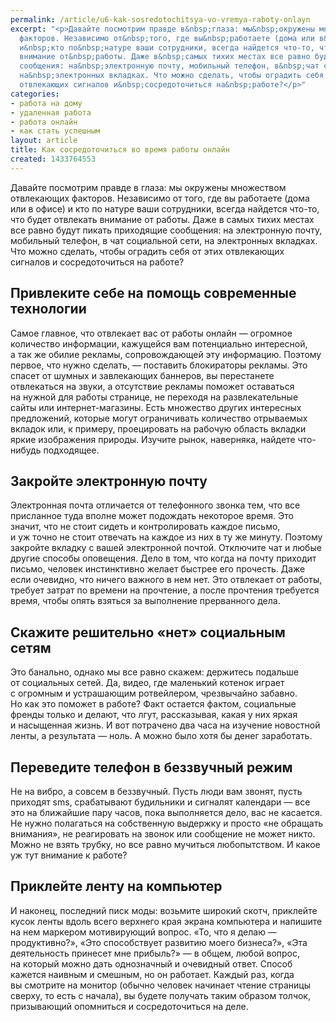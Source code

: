 ```yaml
---
permalink: /article/u6-kak-sosredotochitsya-vo-vremya-raboty-onlayn
excerpt: "<p>Давайте посмотрим правде в&nbsp;глаза: мы&nbsp;окружены множеством отвлекающих
  факторов. Независимо от&nbsp;того, где вы&nbsp;работаете (дома или в&nbsp;офисе)
  и&nbsp;кто по&nbsp;натуре ваши сотрудники, всегда найдется что-то, что будет отвлекать
  внимание от&nbsp;работы. Даже в&nbsp;самых тихих местах все равно будут пикать приходящие
  сообщения: на&nbsp;электронную почту, мобильный телефон, в&nbsp;чат социальной сети,
  на&nbsp;электронных вкладках. Что можно сделать, чтобы оградить себя от&nbsp;этих
  отвлекающих сигналов и&nbsp;сосредоточиться на&nbsp;работе?</p>"
categories:
- работа на дому
- удаленная работа
- работа онлайн
- как стать успешным
layout: article
title: Как сосредоточиться во время работы онлайн
created: 1433764553
---
```

Давайте посмотрим правде в глаза: мы окружены множеством отвлекающих факторов. Независимо от того, где вы работаете (дома или в офисе) и кто по натуре ваши сотрудники, всегда найдется что-то, что будет отвлекать внимание от работы. Даже в самых тихих местах все равно будут пикать приходящие сообщения: на электронную почту, мобильный телефон, в чат социальной сети, на электронных вкладках. Что можно сделать, чтобы оградить себя от этих отвлекающих сигналов и сосредоточиться на работе?

## Привлеките себе на помощь современные технологии ##

Самое главное, что отвлекает вас от работы онлайн — огромное количество информации, кажущейся вам потенциально интересной, а так же обилие рекламы, сопровождающей эту информацию. Поэтому первое, что нужно сделать, — поставить блокираторы рекламы. Это спасет от шумных и завлекающих баннеров, вы перестанете отвлекаться на звуки, а отсутствие рекламы поможет оставаться на нужной для работы странице, не переходя на развлекательные сайты или интернет-магазины. Есть множество других интересных предложений, которые могут ограничивать количество отрываемых вкладок или, к примеру, проецировать на рабочую область вкладки яркие изображения природы. Изучите рынок, наверняка, найдете что-нибудь подходящее.

## Закройте электронную почту ##

Электронная почта отличается от телефонного звонка тем, что все присланное туда вполне может подождать некоторое время. Это значит, что не стоит сидеть и контролировать каждое письмо, и уж точно не стоит отвечать на каждое из них в ту же минуту. Поэтому закройте вкладку с вашей электронной почтой. Отключите чат и любые другие способы оповещения. Дело в том, что когда на почту приходит письмо, человек инстинктивно желает быстрее его прочесть. Даже если очевидно, что ничего важного в нем нет. Это отвлекает от работы, требует затрат по времени на прочтение, а после прочтения требуется время, чтобы опять взяться за выполнение прерванного дела.

## Скажите решительно «нет» социальным сетям ##

Это банально, однако мы все равно скажем: держитесь подальше от социальных сетей. Да, видео, где маленький котенок играет с огромным и устрашающим ротвейлером, чрезвычайно забавно. Но как это поможет в работе? Факт остается фактом, социальные френды только и делают, что лгут, рассказывая, какая у них яркая и насыщенная жизнь. И вот потрачено два часа на изучение новостной ленты, а результата — ноль. А можно было хотя бы денег заработать.

## Переведите телефон в беззвучный режим ##

Не на вибро, а совсем в беззвучный. Пусть люди вам звонят, пусть приходят sms, срабатывают будильники и сигналят календари — все это на ближайшие пару часов, пока выполняется дело, вас не касается. Не нужно полагаться на собственную выдержку и просто «не обращать внимания», не реагировать на звонок или сообщение не может никто. Можно не взять трубку, но все равно мучиться любопытством. И какое уж тут внимание к работе?

## Приклейте ленту на компьютер ##

И наконец, последний писк моды: возьмите широкий скотч, приклейте кусок ленты вдоль всего верхнего края экрана компьютера и напишите на нем маркером мотивирующий вопрос. «То, что я делаю — продуктивно?», «Это способствует развитию моего бизнеса?», «Эта деятельность принесет мне прибыль?» — в общем, любой вопрос, на который можно дать однозначный и очевидный ответ. Способ кажется наивным и смешным, но он работает. Каждый раз, когда вы смотрите на монитор (обычно человек начинает чтение страницы сверху, то есть с начала), вы будете получать таким образом толчок, призывающий опомниться и сосредоточиться на деле.
